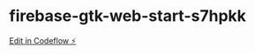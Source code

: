 # firebase-gtk-web-start-s7hpkk

[Edit in Codeflow ⚡️](https://stackblitz.com/~/github.com/Shahidmeera/firebase-gtk-web-start-s7hpkk)